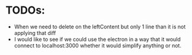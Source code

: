 # TODOs:

 - When we need to delete on the leftContent but only 1 line than it is not applying that diff
 - I would like to see if we could use the electron in a way that it would connect to localhost:3000 whether it would simplify anything or not.
